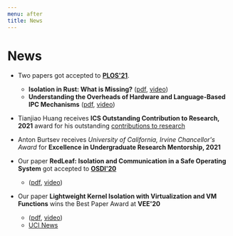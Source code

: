 ```yaml
---
menu: after
title: News
---
```


# News

* Two papers got accepted to **[PLOS'21](https://plos-workshop.org/2021/program.php)**.
  - **Isolation in Rust: What is Missing?** ([pdf](https://mars-research.github.io/static/doc/plos21/plos21-rust-isolation.pdf), [video]())
  - **Understanding the Overheads of Hardware and Language-Based IPC Mechanisms** ([pdf](https://mars-research.github.io/static/doc/plos21/plos21-ipc-overheads.pdf), [video]())


* Tianjiao Huang receives **ICS Outstanding Contribution to Research, 2021** award for his outstanding [contributions to research](https://www.ics.uci.edu/ugrad/2020-21_ICS_Honors_and_Awards_for_Publication.pdf)

* Anton Burtsev receives _University of California, Irvine Chancellor's Award_ for **Excellence in Undergraduate Research Mentorship, 2021**

* Our paper **RedLeaf: Isolation and Communication in a Safe Operating System** got accepted to **[OSDI'20](https://www.usenix.org/conference/osdi20/technical-sessions)**
  - ([pdf](https://www.usenix.org/system/files/osdi20-narayanan_vikram.pdf), [video](https://www.youtube.com/watch?v=MKjliJWzs6w))

* Our paper **Lightweight Kernel Isolation with Virtualization and VM Functions** wins the Best Paper Award at **VEE'20**
  - ([pdf](https://mars-research.github.io/static/doc/lvds-vee20.pdf), [video](https://www.youtube.com/watch?v=vPx5mQS9Mik))
  - [UCI News](https://www.cs.uci.edu/cs-researchers-vikram-narayanan-and-anton-burtsev-win-best-paper-award/)
